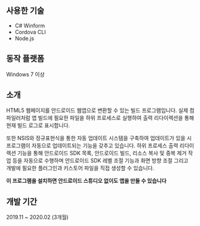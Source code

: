 ## 사용한 기술

- C# Winform
- Cordova CLI
- Node.js

## 동작 플랫폼

Windows 7 이상

## 소개

HTML5 웹페이지를 안드로이드 웹앱으로 변환할 수 있는 빌드
프로그램입니다. 실제 컴파일러처럼 앱 빌드에 필요한 파일을 하위
프로세스로 실행하여 출력 리다이렉션을 통해 현재 빌드 로그로
표시합니다.

또한 NSIS와 정규표현식을 통한 자동 업데이트 시스템을 구축하여
업데이트가 있을 시 프로그램이 자동으로 업데이트되는 기능을
갖추고 있습니다. 하위 프로세스 출력 리다이렉션 기능을 통해
안드로이드 SDK 목록, 안드로이드 빌드, 리소스 복사 및 중복 제거
작업 등을 자동으로 수행하며 안드로이드 SDK 레벨 조절 기능과
화면 방향 조절 그리고 개발에 필요한 플러그인과 키스토어 파일을
직접 생성할 수 있습니다.

**이 프로그램을 설치하면 안드로이드 스튜디오 없이도 앱을 만들 수 있습니다**

## 개발 기간

2019.11 ~ 2020.02 (3개월)
